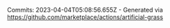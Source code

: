 Commits: 2023-04-04T05:08:56.655Z - Generated via https://github.com/marketplace/actions/artificial-grass
<br>
